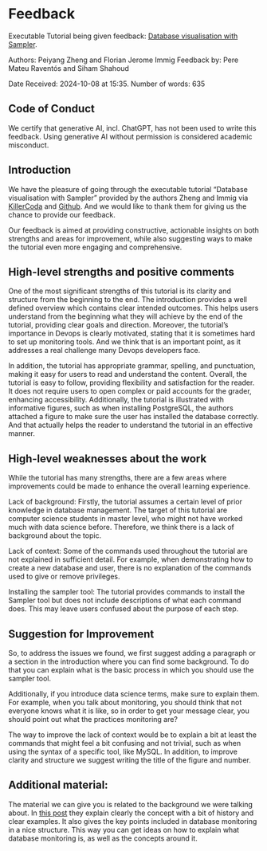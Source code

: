 # Feedback 

Executable Tutorial being given feedback: [Database visualisation with Sampler](https://github.com/KTH/devops-course/pull/2555).

Authors: Peiyang Zheng and Florian Jerome Immig
Feedback by: Pere Mateu Raventós and Siham Shahoud

Date Received: 2024-10-08 at 15:35.
Number of words: 635

## Code of Conduct

We certify that generative AI, incl. ChatGPT, has not been used to write this feedback. Using generative AI without permission is considered academic misconduct.

## Introduction
We have the pleasure of going through the executable tutorial “Database visualisation with Sampler” provided by the authors Zheng and Immig via [KillerCoda](https://killercoda.com/florianim/scenario/sampler-database) and [Github](https://github.com/florianim/sampler-database-tutorial). And we would like to thank them for giving us the chance to provide our feedback. 

Our feedback is aimed at providing constructive, actionable insights on both strengths and areas for improvement, while also suggesting ways to make the tutorial even more engaging and comprehensive.

## High-level strengths and positive comments
One of the most significant strengths of this tutorial is its clarity and structure from the beginning to the end. The introduction provides a well defined overview which contains clear intended outcomes. This helps users understand from the beginning what they will achieve by the end of the tutorial, providing clear goals and direction. Moreover, the tutorial’s importance in Devops is clearly motivated, stating that it is sometimes hard to set up monitoring tools. And we think that is an important point, as it addresses a real challenge many Devops developers face.

In addition, the tutorial has appropriate grammar, spelling, and punctuation, making it easy for users to read and understand the content. Overall, the tutorial is easy to follow, providing flexibility and satisfaction for the reader. It does not require users to open complex or paid accounts for the grader, enhancing accessibility. Additionally, the tutorial is illustrated with informative figures, such as when installing PostgreSQL, the authors attached a figure to make sure the user has installed the database correctly. And that actually helps the reader to understand the tutorial in an effective manner. 

## High-level weaknesses about the work
While the tutorial has many strengths, there are a few areas where improvements could be made to enhance the overall learning experience.

Lack of background: Firstly, the tutorial assumes a certain level of prior knowledge in database management. The target of this tutorial are computer science students in master level, who might not have worked much with data science  before. Therefore, we think there is a lack of background about the topic. 

Lack of context: Some of the commands used throughout the tutorial are not explained in sufficient detail. For example, when demonstrating how to create a new database and user, there is no explanation of the commands used to give or remove privileges.

Installing the sampler tool: The tutorial provides commands to install the Sampler tool but does not include descriptions of what each command does. This may leave users confused about the purpose of each step.

## Suggestion for Improvement  
So, to address the issues we found, we first suggest adding a paragraph or a section in the introduction where you can find some background. To do that you can explain what is the basic process in which you should use the sampler tool. 

Additionally, if you introduce data science terms, make sure to explain them. For example, when you talk about monitoring, you should think that not everyone knows what it is like, so in order to get your message clear, you should point out what the practices monitoring are?

The way to improve the lack of context would be to explain a bit at least the commands that might feel a bit confusing and not trivial, such as when using the syntax of a specific tool, like MySQL. In addition, to improve clarity and structure we suggest writing the title of the figure and number.

## Additional material:
The material we can give you is related to the background we were talking about. In [this post](https://www.logicmonitor.com/blog/what-is-database-monitoring-and-why-is-it-still-important) they explain clearly the concept with a bit of history and clear examples. It also gives the key points included in database monitoring in a nice structure. This way you can get ideas on how to explain what database monitoring is, as well as the concepts around it.
